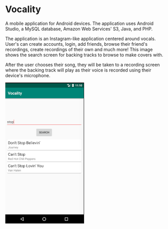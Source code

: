 # Vocality

A mobile application for Android devices. The application uses Android Studio, a MySQL database, Amazon Web Services' S3, Java, and PHP.

The application is an Instagram-like application centered around vocals. User's can create accounts, login, add friends, browse their friend's recordings, create recordings of their own and much more! This image shows the search screen for backing tracks to browse to make covers with.

After the user chooses their song, they will be taken to a recording screen where the backing track will play as their voice is recorded using their device's microphone.

![](./GitHubImages/search_songs.png)
